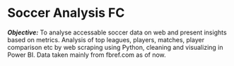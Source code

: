 # Soccer Analysis FC
**_Objective:_**
To analyse accessable soccer data on web and present insights based on metrics.
Analysis of top leagues, players, matches, player comparison etc by web scraping using Python, cleaning and visualizing in Power BI.
Data taken mainly from fbref.com as of now.
